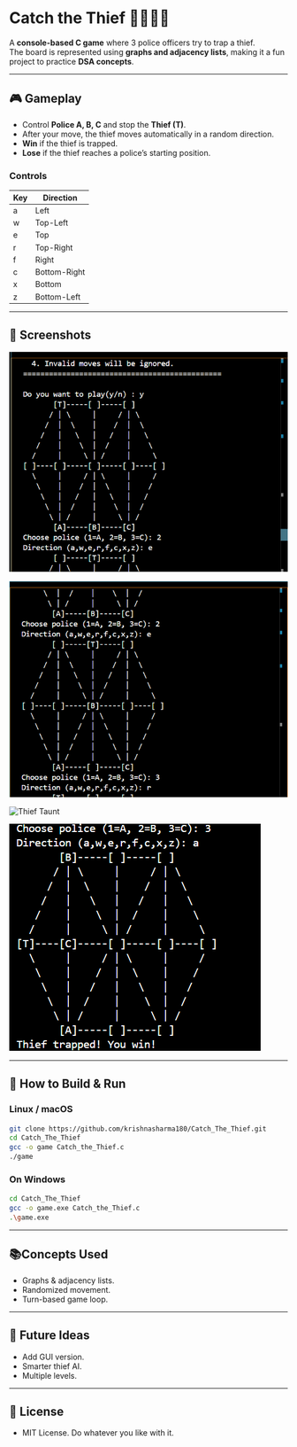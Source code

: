 # Catch the Thief 👮‍♂️🦹‍♂️  

A **console-based C game** where 3 police officers try to trap a thief.  
The board is represented using **graphs and adjacency lists**, making it a fun project to practice **DSA concepts**.  

---

## 🎮 Gameplay
- Control **Police A, B, C** and stop the **Thief (T)**.  
- After your move, the thief moves automatically in a random direction.  
- **Win** if the thief is trapped.  
- **Lose** if the thief reaches a police’s starting position.  

### Controls
| Key | Direction     |
|-----|--------------|
| a   | Left         |
| w   | Top-Left     |
| e   | Top          |
| r   | Top-Right    |
| f   | Right        |
| c   | Bottom-Right |
| x   | Bottom       |
| z   | Bottom-Left  |

---
## 📸 Screenshots

![Gameplay Start](images/start.png)

![Police Moving](images/police-move.png)

![Thief Taunt](images/thief-taunt.gif)

![Police Roast](images/trapped.png)


---

## 🚀 How to Build & Run

### Linux / macOS
```bash
git clone https://github.com/krishnasharma180/Catch_The_Thief.git
cd Catch_The_Thief
gcc -o game Catch_the_Thief.c
./game
```
### On Windows
```bash
cd Catch_The_Thief
gcc -o game.exe Catch_the_Thief.c
.\game.exe

```
---
## 📚Concepts Used

- Graphs & adjacency lists.
- Randomized movement.
- Turn-based game loop.

---
## 🔮 Future Ideas

- Add GUI version.
- Smarter thief AI.
- Multiple levels.

---
## 📜 License
- MIT License. Do whatever you like with it.
